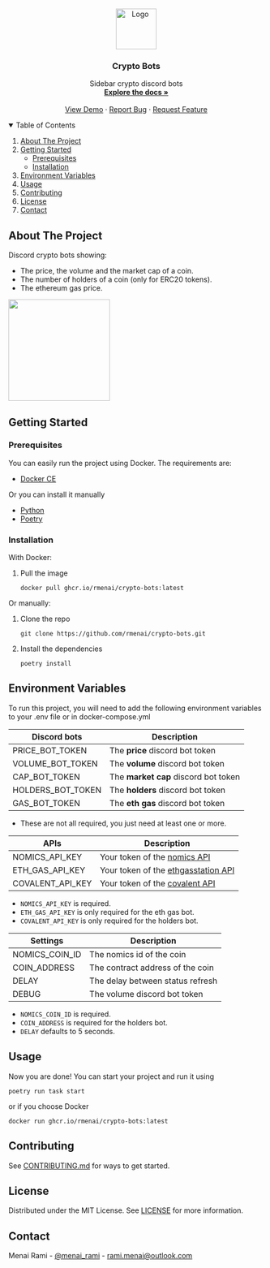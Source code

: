 <br />
<p align="center">
  <a href="https://github.com/rmenai/python-structure">
    <img src="https://icons.iconarchive.com/icons/cjdowner/cryptocurrency-flat/1024/Bitcoin-BTC-icon.png" alt="Logo" width="80" height="80">
  </a>

<h3 align="center">Crypto Bots</h3>

  <p align="center">
    Sidebar crypto discord bots
    <br />
    <a href="https://github.com/rmenai/crypto-bots/blob/main/README.md"><strong>Explore the docs »</strong></a>
    <br />
    <br />
    <a href="https://github.com/rmenai/crypto-bots">View Demo</a>
    ·
    <a href="https://github.com/rmenai/crypto-bots/issues/new?assignees=&labels=&template=bug_report.md&title=">Report Bug</a>
    ·
    <a href="https://github.com/rmenai/crypto-bots/issues/new?assignees=&labels=&template=feature_request.md&title=">Request Feature</a>
  </p>
</p>

<!-- TABLE OF CONTENTS -->
<details open="open">
  <summary>Table of Contents</summary>
  <ol>
    <li>
      <a href="#about-the-project">About The Project</a>
    </li>
    <li>
      <a href="#getting-started">Getting Started</a>
      <ul>
        <li><a href="#prerequisites">Prerequisites</a></li>
        <li><a href="#installation">Installation</a></li>
      </ul>
    </li>
    <li><a href="#environment-variables">Environment Variables</a></li>
    <li><a href="#usage">Usage</a></li>
    <li><a href="#contributing">Contributing</a></li>
    <li><a href="#license">License</a></li>
    <li><a href="#contact">Contact</a></li>
  </ol>
</details>



<!-- ABOUT THE PROJECT -->

## About The Project

Discord crypto bots showing:
* The price, the volume and the market cap of a coin.
* The number of holders of a coin (only for ERC20 tokens).
* The ethereum gas price.

<img src="https://i.imgur.com/qgF1VYQ.png" height="200">

<!-- GETTING STARTED -->

## Getting Started

### Prerequisites
You can easily run the project using Docker. The requirements are:
* [Docker CE](https://docs.docker.com/engine/install/)

Or you can install it manually

* [Python](https://www.python.org/downloads/)
* [Poetry](https://python-poetry.org/docs/)

### Installation
With Docker:
1. Pull the image
   ```shell
   docker pull ghcr.io/rmenai/crypto-bots:latest
   ```
Or manually:
1. Clone the repo
   ```shell
   git clone https://github.com/rmenai/crypto-bots.git
   ```
2. Install the dependencies
   ```shell
   poetry install
   ```

<!-- USAGE EXAMPLES -->


## Environment Variables

To run this project, you will need to add the following environment variables to your .env file or in docker-compose.yml


| Discord bots        | Description                          |
|---------------------|--------------------------------------|
| PRICE_BOT_TOKEN     | The **price** discord bot token      |
| VOLUME_BOT_TOKEN    | The **volume** discord bot token     |
| CAP_BOT_TOKEN       | The **market cap** discord bot token |
| HOLDERS_BOT_TOKEN   | The **holders** discord bot token    |
| GAS_BOT_TOKEN       | The **eth gas** discord bot token    |

* These are not all required, you just need at least one or more.


| APIs           | Description                                                            |
|----------------|------------------------------------------------------------------------|
| NOMICS_API_KEY   | Your token of the [nomics API](https://nomics.com/)                    |
| ETH_GAS_API_KEY  | Your token of the [ethgasstation API](https://ethgasstation.info/)     |
| COVALENT_API_KEY | Your token of the [covalent API](https://www.covalenthq.com/docs/api/) |

* `NOMICS_API_KEY` is required.
* `ETH_GAS_API_KEY` is only required for the eth gas bot.
* `COVALENT_API_KEY` is only required for the holders bot.


| Settings       | Description                      |
|----------------|----------------------------------|
| NOMICS_COIN_ID | The nomics id of the coin        |
| COIN_ADDRESS    | The contract address of the coin  |
| DELAY          | The delay between status refresh |
| DEBUG          | The volume discord bot token     |

* `NOMICS_COIN_ID` is required.
* `COIN_ADDRESS` is required for the holders bot.
* `DELAY` defaults to 5 seconds.

## Usage

Now you are done! You can start your project and run it using

```shell
poetry run task start
```

or if you choose Docker
```shell
docker run ghcr.io/rmenai/crypto-bots:latest
```

## Contributing

See [CONTRIBUTING.md](https://github.com/rmenai/python-structure/blob/main/CONTRIBUTING.md) for ways to get started.

<!-- LICENSE -->

## License

Distributed under the MIT License. See [LICENSE](https://github.com/rmenai/python-structure/blob/main/LICENSE) for more
information.


<!-- CONTACT -->

## Contact

Menai Rami - [@menai_rami](https://twitter.com/menai_rami) - rami.menai@outlook.com
